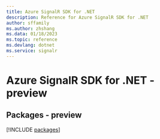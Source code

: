 ```yaml
---
title: Azure SignalR SDK for .NET
description: Reference for Azure SignalR SDK for .NET
author: sffamily
ms.author: zhshang
ms.data: 01/18/2023
ms.topic: reference
ms.devlang: dotnet
ms.service: signalr
---
```

# Azure SignalR SDK for .NET - preview
## Packages - preview
[!INCLUDE [packages](signalr-index.md)]